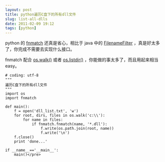 ```yaml
---
layout: post
title: python遍历C盘下的所有dll文件
slug: list-all-dlls
date: 2011-02-09 19:12
tags: [python]
---
```


python 的 [fnmatch][1] 还真是省心，相比于 java 中的 [FilenameFilter][2] ，真是好太多了，你完成不需要去实现什么接口。

fnmatch 配合 [os.walk()][3] 或者 [os.listdir()][4] ，你能做的事太多了，而且用起来相当 easy。

    # coding: utf-8
    """
    遍历C盘下的所有dll文件
    """
    import os
    import fnmatch

    def main():
        f = open('dll_list.txt', 'w')
        for root, dirs, files in os.walk('c:\\'):
            for name in files:
                if fnmatch.fnmatch(name, '*.dll'):
                    f.write(os.path.join(root, name))
                    f.write('\n')
        f.close()
        print 'done...'

    if __name__=='__main__':
        main()</pre>

[1]: http://docs.python.org/library/fnmatch.html
[2]: http://download.oracle.com/javase/1.4.2/docs/api/java/io/FilenameFilter.html
[3]: http://docs.python.org/library/os.html#os.walk
[4]: http://docs.python.org/library/os.html#os.listdir
